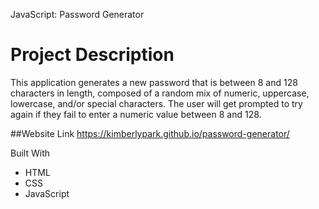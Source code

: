 JavaScript: Password Generator

# Project Description
This application generates a new password that is between 8 and 128 characters in length, composed of a random mix of numeric, uppercase, lowercase, and/or special characters. The user will get prompted to try again if they fail to enter a numeric value between 8 and 128.



##Website Link
https://kimberlypark.github.io/password-generator/




Built With
* HTML
* CSS
* JavaScript